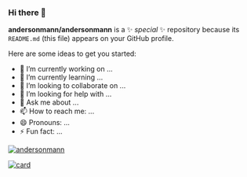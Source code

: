 ### Hi there 👋


**andersonmann/andersonmann** is a ✨ _special_ ✨ repository because its `README.md` (this file) appears on your GitHub profile.

Here are some ideas to get you started:

- 🔭 I’m currently working on ...
- 🌱 I’m currently learning ...
- 👯 I’m looking to collaborate on ...
- 🤔 I’m looking for help with ...
- 💬 Ask me about ...
- 📫 How to reach me: ...
- 😄 Pronouns: ...
- ⚡ Fun fact: ...

[![andersonmann](https://github-readme-stats.vercel.app/api/top-langs/?username=andersonmann&hide=html&layout=compact&theme=dark)](https://github.com/anuraghazra/github-readme-stats)

[![card](https://github-readme-stats.vercel.app/api?username=andersonmann&theme=dark&show_icons=true)](https://github.com/anuraghazra/github-readme-stats)
